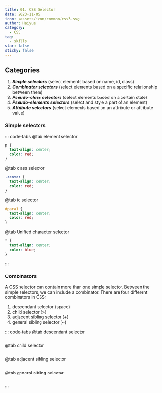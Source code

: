 ```yaml
---
title: 01. CSS Selector
date: 2023-11-05
icon: /assets/icon/common/css3.svg
author: Haiyue
category:
  - CSS
tag:
  - skills
star: false
sticky: false
---
```

## Categories
1. ***Simple selectors*** (select elements based on name, id, class)
2. ***Combinator selectors*** (select elements based on a specific relationship between them)
3. ***Pseudo-class selectors*** (select elements based on a certain state)
4. ***Pseudo-elements selectors*** (select and style a part of an element)
5. ***Attribute selectors*** (select elements based on an attribute or attribute value)



### Simple selectors
::: code-tabs
@tab element selector
``` css
p {
  text-align: center;
  color: red;
}
```
@tab class selector
``` css
.center {
  text-align: center;
  color: red;
}
```

@tab id selector
``` css
#para1 {
  text-align: center;
  color: red;
}
```

@tab Unified character selector
``` css
* {
  text-align: center;
  color: blue;
}
```
:::


### Combinators
A CSS selector can contain more than one simple selector. Between the simple selectors, we can include a combinator.
There are four different combinators in CSS:
1. descendant selector (space)
2. child selector (>)
3. adjacent sibling selector (+)
4. general sibling selector (~)

::: code-tabs
@tab descendant selector
``` css
```
@tab child selector
``` css
```
@tab adjacent sibling selector
``` css
```
@tab general sibling selector
``` css
```
:::